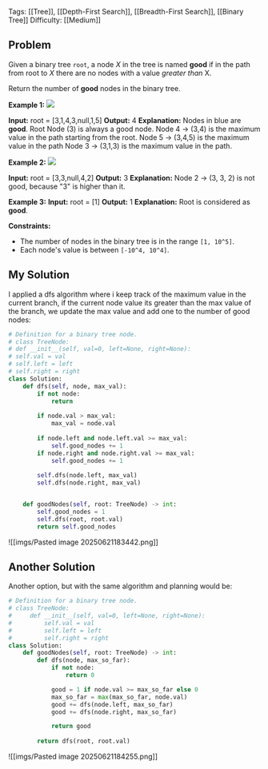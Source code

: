 Tags: [[Tree]], [[Depth-First Search]], [[Breadth-First Search]], [[Binary Tree]]
Difficulty: [[Medium]]
## Problem
Given a binary tree `root`, a node _X_ in the tree is named **good** if in the path from root to _X_ there are no nodes with a value _greater than_ X.

Return the number of **good** nodes in the binary tree.

**Example 1:**
**![](https://assets.leetcode.com/uploads/2020/04/02/test_sample_1.png)**

**Input:** root = [3,1,4,3,null,1,5]
**Output:** 4
**Explanation:** Nodes in blue are **good**.
Root Node (3) is always a good node.
Node 4 -> (3,4) is the maximum value in the path starting from the root.
Node 5 -> (3,4,5) is the maximum value in the path
Node 3 -> (3,1,3) is the maximum value in the path.

**Example 2:**
**![](https://assets.leetcode.com/uploads/2020/04/02/test_sample_2.png)**

**Input:** root = [3,3,null,4,2]
**Output:** 3
**Explanation:** Node 2 -> (3, 3, 2) is not good, because "3" is higher than it.

**Example 3:**
**Input:** root = [1]
**Output:** 1
**Explanation:** Root is considered as **good**.

**Constraints:**
- The number of nodes in the binary tree is in the range `[1, 10^5]`.
- Each node's value is between `[-10^4, 10^4]`.

## My Solution
I applied a dfs algorithm where i keep track of the maximum value in the current branch, if the current node value its greater than the max value of the branch, we update the max value and add one to the number of good nodes:

```python
# Definition for a binary tree node.
# class TreeNode:
# def __init__(self, val=0, left=None, right=None):
# self.val = val
# self.left = left
# self.right = right
class Solution:
	def dfs(self, node, max_val):
		if not node:
			return
		
		if node.val > max_val:
			max_val = node.val
		
		if node.left and node.left.val >= max_val:
			self.good_nodes += 1
		if node.right and node.right.val >= max_val:
			self.good_nodes += 1
		
		self.dfs(node.left, max_val)
		self.dfs(node.right, max_val)


	def goodNodes(self, root: TreeNode) -> int:
		self.good_nodes = 1
		self.dfs(root, root.val)
		return self.good_nodes
```

![[imgs/Pasted image 20250621183442.png]]
  
## Another Solution
Another option, but with the same algorithm and planning would be:

```python
# Definition for a binary tree node.
# class TreeNode:
#     def __init__(self, val=0, left=None, right=None):
#         self.val = val
#         self.left = left
#         self.right = right
class Solution:
    def goodNodes(self, root: TreeNode) -> int:
        def dfs(node, max_so_far):
            if not node:
                return 0

            good = 1 if node.val >= max_so_far else 0
            max_so_far = max(max_so_far, node.val)
            good += dfs(node.left, max_so_far)
            good += dfs(node.right, max_so_far)

            return good
        
        return dfs(root, root.val)
```

![[imgs/Pasted image 20250621184255.png]]
